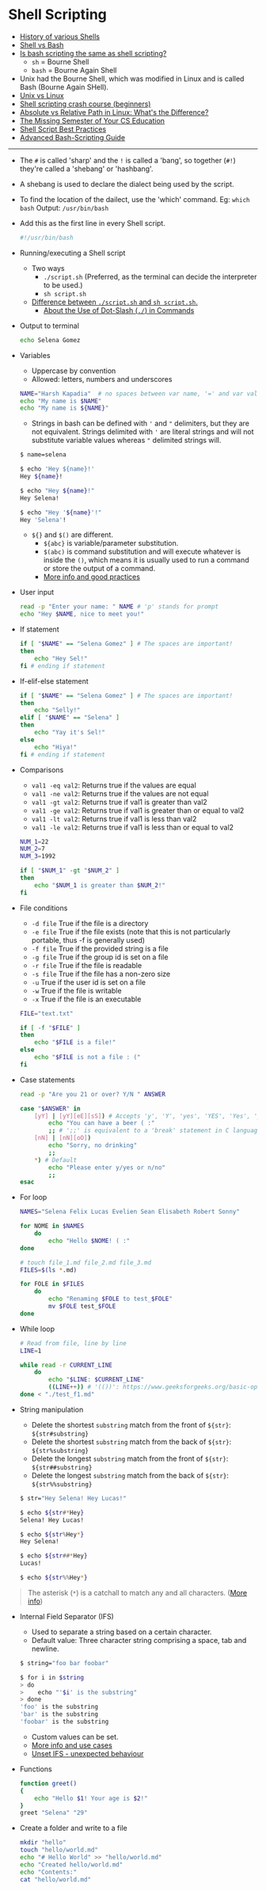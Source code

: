 # Shell Scripting

-   [History of various Shells](https://askubuntu.com/a/976504)
-   [Shell vs Bash](https://medium.com/@varunkumar_53845/sh-vs-bash-a-summary-50f92a719e0d)
-   [Is bash scripting the same as shell scripting?](https://askubuntu.com/a/172487)
    -   `sh` = Bourne Shell
    -   `bash` = Bourne Again Shell
-   Unix had the Bourne Shell, which was modified in Linux and is called Bash (Bourne Again SHell).
-   [Unix vs Linux](https://www.guru99.com/difference-unix-vs-linux.html)
-   [Shell scripting crash course (beginners)](https://www.youtube.com/watch?v=v-F3YLd6oMw)
-   [Absolute vs Relative Path in Linux: What's the Difference?](https://linuxhandbook.com/absolute-vs-relative-path)
-   [The Missing Semester of Your CS Education](https://missing.csail.mit.edu)
-   [Shell Script Best Practices](https://sharats.me/posts/shell-script-best-practices)
-   [Advanced Bash-Scripting Guide](https://tldp.org/LDP/abs/html/index.html)

---

-   The `#` is called 'sharp' and the `!` is called a 'bang', so together (`#!`) they're called a 'shebang' or 'hashbang'.
-   A shebang is used to declare the dialect being used by the script.
-   To find the location of the dailect, use the 'which' command. Eg: `which bash` Output: `/usr/bin/bash`
-   Add this as the first line in every Shell script.

    ```bash
    #!/usr/bin/bash
    ```

-   Running/executing a Shell script

    -   Two ways
        -   `./script.sh` (Preferred, as the terminal can decide the interpreter to be used.)
        -   `sh script.sh`
    -   [Difference between `./script.sh` and `sh script.sh`.](https://unix.stackexchange.com/a/136550)
        -   [About the Use of Dot-Slash (`./`) in Commands](http://www.linfo.org/dot_slash.html)

-   Output to terminal

    ```bash
    echo Selena Gomez
    ```

-   Variables

    -   Uppercase by convention
    -   Allowed: letters, numbers and underscores

    ```bash
    NAME="Harsh Kapadia"  # no spaces between var name, '=' and var value allowed.
    echo "My name is $NAME"
    echo "My name is ${NAME}"
    ```

    -   Strings in bash can be defined with `'` and `"` delimiters, but they are not equivalent. Strings delimited with `'` are literal strings and will not substitute variable values whereas `"` delimited strings will.

    ```bash
    $ name=selena

    $ echo 'Hey ${name}!'
    Hey ${name}!

    $ echo "Hey ${name}!"
    Hey Selena!

    $ echo "Hey '${name}'!"
    Hey 'Selena'!
    ```

    -   `${}` and `$()` are different.
        -   `${abc}` is variable/parameter substitution.
        -   `$(abc)` is command substitution and will execute whatever is inside the `()`, which means it is usually used to run a command or store the output of a command.
        -   [More info and good practices](https://superuser.com/a/935427)

-   User input

    ```bash
    read -p "Enter your name: " NAME # 'p' stands for prompt
    echo "Hey $NAME, nice to meet you!"
    ```

-   If statement

    ```bash
    if [ "$NAME" == "Selena Gomez" ] # The spaces are important!
    then
    	echo "Hey Sel!"
    fi # ending if statement
    ```

-   If-elif-else statement

    ```bash
    if [ "$NAME" == "Selena Gomez" ] # The spaces are important!
    then
    	echo "Selly!"
    elif [ "$NAME" == "Selena" ]
    then
    	echo "Yay it's Sel!"
    else
    	echo "Hiya!"
    fi # ending if statement
    ```

-   Comparisons

    -   `val1 -eq val2`: Returns true if the values are equal
    -   `val1 -ne val2`: Returns true if the values are not equal
    -   `val1 -gt val2`: Returns true if val1 is greater than val2
    -   `val1 -ge val2`: Returns true if val1 is greater than or equal to val2
    -   `val1 -lt val2`: Returns true if val1 is less than val2
    -   `val1 -le val2`: Returns true if val1 is less than or equal to val2

    ```bash
    NUM_1=22
    NUM_2=7
    NUM_3=1992

    if [ "$NUM_1" -gt "$NUM_2" ]
    then
    	echo "$NUM_1 is greater than $NUM_2!"
    fi
    ```

-   File conditions

    -   `-d file` True if the file is a directory
    -   `-e file` True if the file exists (note that this is not particularly portable, thus -f is generally used)
    -   `-f file` True if the provided string is a file
    -   `-g file` True if the group id is set on a file
    -   `-r file` True if the file is readable
    -   `-s file` True if the file has a non-zero size
    -   `-u` True if the user id is set on a file
    -   `-w` True if the file is writable
    -   `-x` True if the file is an executable

    ```bash
    FILE="text.txt"

    if [ -f "$FILE" ]
    then
    	echo "$FILE is a file!"
    else
    	echo "$FILE is not a file : ("
    fi
    ```

-   Case statements

    ```bash
    read -p "Are you 21 or over? Y/N " ANSWER

    case "$ANSWER" in
    	[yY] | [yY][eE][sS]) # Accepts 'y', 'Y', 'yes', 'YES', 'Yes', 'yEs'...
    		echo "You can have a beer ( :"
    		;; # ';;' is equivalent to a 'break' statement in C language
    	[nN] | [nN][oO])
    		echo "Sorry, no drinking"
    		;;
    	*) # Default
    		echo "Please enter y/yes or n/no"
    		;;
    esac
    ```

-   For loop

    ```bash
    NAMES="Selena Felix Lucas Evelien Sean Elisabeth Robert Sonny"

    for NOME in $NAMES
    	do
    		echo "Hello $NOME! ( :"
    done

    # touch file_1.md file_2.md file_3.md
    FILES=$(ls *.md)

    for FOLE in $FILES
    	do
    		echo "Renaming $FOLE to test_$FOLE"
    		mv $FOLE test_$FOLE
    done
    ```

-   While loop

    ```bash
    # Read from file, line by line
    LINE=1

    while read -r CURRENT_LINE
    	do
    		echo "$LINE: $CURRENT_LINE"
    		((LINE++)) # '(())': https://www.geeksforgeeks.org/basic-operators-in-shell-scripting
    done < "./test_f1.md"
    ```

-   String manipulation

    -   Delete the shortest `substring` match from the front of `${str}`: `${str#substring}`
    -   Delete the shortest `substring` match from the back of `${str}`: `${str%substring}`
    -   Delete the longest `substring` match from the front of `${str}`: `${str##substring}`
    -   Delete the longest `substring` match from the back of `${str}`: `${str%%substring}`

    ```bash
    $ str="Hey Selena! Hey Lucas!"

    $ echo ${str#*Hey}
    Selena! Hey Lucas!

    $ echo ${str%Hey*}
    Hey Selena!

    $ echo ${str##*Hey}
    Lucas!

    $ echo ${str%%Hey*}

    ```

> The asterisk (`*`) is a catchall to match any and all characters. ([More info](<https://www.livefirelabs.com/unix_tip_trick_shell_script/unix_operating_system_fundamentals/unix-special-characters.htm#:~:text=metacharacters%20are%20%22*%22%2C%20%22%3F%22%2C%20%22%5B%5D%22%2C%20and%20%22%2D%22.-,The%20Asterisk,-The%20*%20(asterisk)%20metacharacter>))

-   Internal Field Separator (IFS)

    -   Used to separate a string based on a certain character.
    -   Default value: Three character string comprising a space, tab and newline.

    ```bash
    $ string="foo bar foobar"

    $ for i in $string
    > do
    >    echo "'$i' is the substring"
    > done
    'foo' is the substring
    'bar' is the substring
    'foobar' is the substring
    ```

    -   Custom values can be set.
    -   [More info and use cases](https://www.baeldung.com/linux/ifs-shell-variable)
    -   [Unset IFS - unexpected behaviour](https://stackoverflow.com/a/58511401/11958552)

-   Functions

    ```bash
    function greet()
    {
    	echo "Hello $1! Your age is $2!"
    }
    greet "Selena" "29"
    ```

-   Create a folder and write to a file

    ```bash
    mkdir "hello"
    touch "hello/world.md"
    echo "# Hello World" >> "hello/world.md"
    echo "Created hello/world.md"
    echo "Contents:"
    cat "hello/world.md"
    ```
